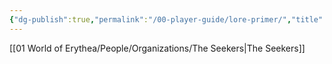 ```yaml
---
{"dg-publish":true,"permalink":"/00-player-guide/lore-primer/","title":"World of Erythea","tags":["Primer"],"noteIcon":""}
---
```






[[01 World of Erythea/People/Organizations/The Seekers\|The Seekers]] 
